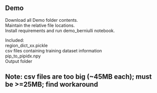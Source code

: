 ## Demo
Download all Demo folder contents.  
Maintain the relative file locations.  
Install requirements and run demo_berniulli notebook.

Included:  
region_dict_xx.pickle  
csv files containing training dataset information  
pip_to_pipidx.npy  
Output folder  

## Note: csv files are too big (~45MB each); must be >=25MB; find workaround
